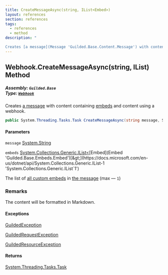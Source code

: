 ```yaml
---
title: CreateMessageAsync(string, IList<Embed>)
layout: references
section: references
tags:
  - references
  - method
description: "

Creates [a message](Message 'Guilded.Base.Content.Message') with content containing [embeds](Webhook.CreateMessageAsync(string,IList_Embed_)#Guilded.Base.Servers.Webhook.CreateMessageAsync(string,System.Collections.Generic.IList_Guilded.Base.Embeds.Embed_).embeds 'Guilded.Base.Servers.Webhook.CreateMessageAsync(string, System.Collections.Generic.IList<Guilded.Base.Embeds.Embed>).embeds') and content using a webhook."
---
```


## Webhook.CreateMessageAsync(string, IList<Embed>) Method
##### **Assembly:** `Guilded.Base`<br/>**Type:** [`Webhook`](Webhook 'Guilded.Base.Servers.Webhook')

Creates [a message](Message 'Guilded.Base.Content.Message') with content containing [embeds](Webhook.CreateMessageAsync(string,IList_Embed_)#Guilded.Base.Servers.Webhook.CreateMessageAsync(string,System.Collections.Generic.IList_Guilded.Base.Embeds.Embed_).embeds 'Guilded.Base.Servers.Webhook.CreateMessageAsync(string, System.Collections.Generic.IList<Guilded.Base.Embeds.Embed>).embeds') and content using a webhook.

```csharp
public System.Threading.Tasks.Task CreateMessageAsync(string message, System.Collections.Generic.IList<Guilded.Base.Embeds.Embed> embeds);
```
#### Parameters

<a name='Guilded.Base.Servers.Webhook.CreateMessageAsync(string,System.Collections.Generic.IList_Guilded.Base.Embeds.Embed_).message'></a>

`message` [System.String](https://docs.microsoft.com/en-us/dotnet/api/System.String 'System.String')

<a name='Guilded.Base.Servers.Webhook.CreateMessageAsync(string,System.Collections.Generic.IList_Guilded.Base.Embeds.Embed_).embeds'></a>

`embeds` [System.Collections.Generic.IList&lt;](https://docs.microsoft.com/en-us/dotnet/api/System.Collections.Generic.IList-1 'System.Collections.Generic.IList`1')[Embed](Embed 'Guilded.Base.Embeds.Embed')[&gt;](https://docs.microsoft.com/en-us/dotnet/api/System.Collections.Generic.IList-1 'System.Collections.Generic.IList`1')

The list of [all custom embeds](Embed 'Guilded.Base.Embeds.Embed') in [the message](Message 'Guilded.Base.Content.Message') (max — `1`)

### Remarks
  
The content will be formatted in Markdown.

#### Exceptions

[GuildedException](GuildedException 'Guilded.Base.GuildedException')

[GuildedRequestException](GuildedRequestException 'Guilded.Base.GuildedRequestException')

[GuildedResourceException](GuildedResourceException 'Guilded.Base.GuildedResourceException')

#### Returns
[System.Threading.Tasks.Task](https://docs.microsoft.com/en-us/dotnet/api/System.Threading.Tasks.Task 'System.Threading.Tasks.Task')